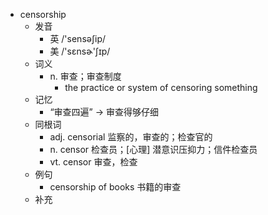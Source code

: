 - censorship
  - 发音
    - 英 /'sensəʃip/
    - 美 /'sɛnsɚ'ʃɪp/
  - 词义
    - n. 审查；审查制度
      - the practice or system of censoring something
  - 记忆
    - “审查四遍” → 审查得够仔细
  - 同根词
    - adj. censorial 监察的，审查的；检查官的
    - n. censor 检查员；[心理] 潜意识压抑力；信件检查员
    - vt. censor 审查，检查
  - 例句
    - censorship of books 书籍的审查
  - 补充